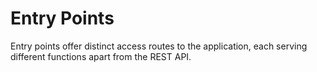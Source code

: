 # Entry Points

Entry points offer distinct access routes to the application, each serving different functions apart from the REST API.

